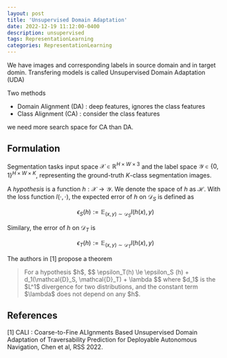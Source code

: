 ```yaml
---
layout: post
title: 'Unsupervised Domain Adaptation'
date: 2022-12-19 11:12:00-0400
description: unsupervised
tags: RepresentationLearning
categories: RepresentationLearning
---
```



We have images and corresponding labels in source domain and in target domin. 
Transfering models is called Unsupervised Domain Adaptation (UDA)

Two methods 

* Domain Alignment (DA) : deep features, ignores the class features
* Class Alignment (CA)  : consider the class features


we need more search space for CA than DA. 


## Formulation 

Segmentation tasks 
input space $\mathcal{X} \in \mathbb{R}^{H\times W \times 3}$ and the label space 
$\mathcal{Y} \in \{0,1\}^{H\times W \times K}$, representing the ground-truth $K$-class segmentation images. 

A *hypothesis* is a function $h : \mathcal{X} \rightarrow \mathcal{Y}$. We denote the space of $h$ as $\mathcal{H}$. With the loss function $l(\cdot, \cdot)$, the expected error of $h$ on $\mathcal{D}_S$ is defined as 

$$
\epsilon_S (h) := \mathbb{E}_{(x,y)\sim \mathcal{D}_S} l(h(x) , y)
$$

Similary, the error of $h$ on $\mathcal{D}_T$ is 

$$
\epsilon_T (h) := \mathbb{E}_{(x,y)\sim \mathcal{D}_T} l(h(x) , y)
$$


The authors in [1] propose a theorem 

<blockquote>
For a hypothesis $h$, 
$$
\epsilon_T(h) \le \epsilon_S (h) + d_1(\mathcal{D}_S, \mathcal{D}_T) + \lambda 
$$
where $d_1$ is the $L^1$ divergence for two distributions, and the constant term $\lambda$ does not depend on any $h$. 

</blockquote>

## References 


[1] CALI : Coarse-to-Fine ALIgnments Based Unsupervised Domain Adaptation of Traversability Prediction for Deployable Autonomous Navigation, Chen et al, RSS 2022. 










